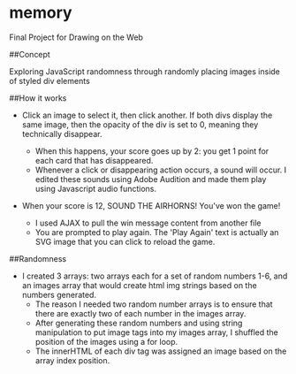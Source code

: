 # memory
Final Project for Drawing on the Web

##Concept

Exploring JavaScript randomness through randomly placing images inside of styled div elements

##How it works

* Click an image to select it, then click another. If both divs display the same image, then the opacity of the div is set to 0, meaning   they technically disappear.
  * When this happens, your score goes up by 2: you get 1 point for each card that has disappeared. 
  * Whenever a click or disappearing action occurs, a sound will occur. I edited these sounds using Adobe Audition and made them play using Javascript audio functions.

* When your score is 12, SOUND THE AIRHORNS! You've won the game!
  * I used AJAX to pull the win message content from another file
  * You are prompted to play again. The 'Play Again' text is actually an SVG image that you can click to reload the game.

##Randomness
* I created 3 arrays: two arrays each for a set of random numbers 1-6, and an images array that would create html img strings based on the numbers generated. 
  * The reason I needed two random number arrays is to ensure that there are exactly two of each number in the images array.
  * After generating these random numbers and using string manipulation to put image tags into my images array, I shuffled the position of the images using a for loop.
  * The innerHTML of each div tag was assigned an image based on the array index position.

